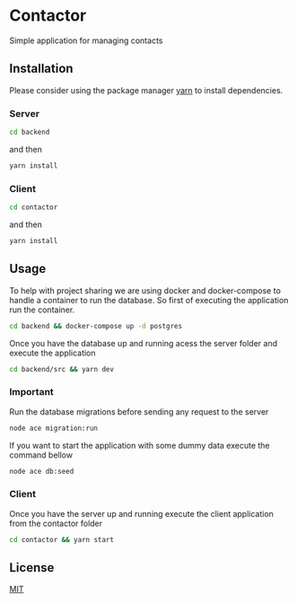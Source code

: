# Contactor

Simple application for managing contacts

## Installation

Please consider using the package manager [yarn](https://yarnpkg.com/getting-started/install) to install dependencies.

### Server

```bash
cd backend
```

and then

```bash
yarn install
```

### Client

```bash
cd contactor
```

and then

```bash
yarn install
```

## Usage

To help with project sharing we are using docker and docker-compose to handle a container to run the database. So first of executing the application run the container.

```bash
cd backend && docker-compose up -d postgres
```

Once you have the database up and running acess the server folder and execute the application

```bash
cd backend/src && yarn dev
```

### Important

Run the database migrations before sending any request to the server

```bash
node ace migration:run
```

If you want to start the application with some dummy data execute the command bellow

```bash
node ace db:seed
```

### Client

Once you have the server up and running execute the client application from the contactor folder

```bash
cd contactor && yarn start
```

## License

[MIT](https://choosealicense.com/licenses/mit/)
